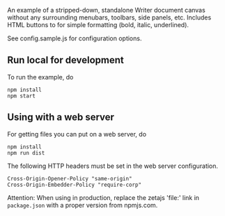 An example of a stripped-down, standalone Writer document canvas without any surrounding menubars,
toolbars, side panels, etc. Includes HTML buttons to for simple formatting (bold, italic, underlined).

See config.sample.js for configuration options.

## Run local for development

To run the example, do
```
npm install
npm start
```

## Using with a web server

For getting files you can put on a web server, do
```
npm install
npm run dist
```

The following HTTP headers must be set in the web server configuration.
```
Cross-Origin-Opener-Policy "same-origin"
Cross-Origin-Embedder-Policy "require-corp"
```

Attention: When using in production, replace the zetajs 'file:' link in `package.json` with a proper version from npmjs.com.
